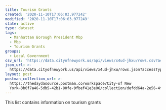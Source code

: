 ```yaml
---
title: Tourism Grants
created: '2020-11-10T17:06:03.977242'
modified: '2020-11-10T17:06:03.977249'
state: active
type: dataset
tags:
  - Manhattan Borough President Mbp
  - Mbp
  - Tourism Grants
groups:
  - Local Government
csv_url: 'https://data.cityofnewyork.us/api/views/x4ud-jhxu/rows.csv?accessType=DOWNLOAD'
json_url: >-
  https://data.cityofnewyork.us/api/views/x4ud-jhxu/rows.json?accessType=DOWNLOAD
layout: post
postman_collection_url: >-
  https://thedaydasource.postman.co/workspace/City-of New
  York~3b6f7a46-5db5-42b1-80fe-9fbef41e3e06/collection/defdd64a-2e56-4f83-9b2f-9d7eae13e709
---
```

This list contains information on tourism grants
